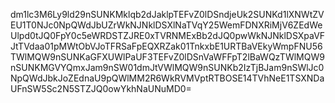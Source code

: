 dm1lc3M6Ly9ld29nSUNKMklqb2dJaklpTEFvZ0lDSndjeUk2SUNKd1lXNWtZVEU1T0NJc0NpQWdJbUZrWkNJNklDSXlNaTVqY25WemFDNXRiMjV6ZEdWeUlpd0tJQ0FpY0c5eWRDSTZJRE0xTVRNMExBb2dJQ0pwWkNJNklDSXpaVFJtTVdaa01pMWtObVJoTFRSaFpEQXRZak01TnkxbE1URTBaVEkyWmpFNU56TWlMQW9nSUNKaGFXUWlPaUF3TEFvZ0lDSnVaWFFpT2lBaWQzTWlMQW9nSUNKMGVYQmxJam9nSW01dmJtVWlMQW9nSUNKb2IzTjBJam9nSWlJc0NpQWdJbkJoZEdnaU9pQWlMM2R6WkRVMVptRTBOSE14TVhNeE1TSXNDaUFnSW5Sc2N5STZJQ0owYkhNaUNuMD0=
